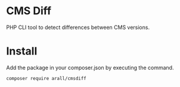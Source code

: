 # CMS Diff

PHP CLI tool to detect differences between CMS versions.

# Install

Add the package in your composer.json by executing the command.

```
composer require arall/cmsdiff
